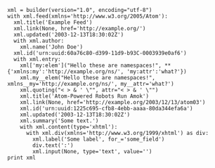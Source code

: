 
    xml = builder(version="1.0", encoding="utf-8")
    with xml.feed(xmlns='http://www.w3.org/2005/Atom'):
      xml.title('Example Feed')
      xml.link(None, href='http://example.org/')
      xml.updated('2003-12-13T18:30:02Z')
      with xml.author:
        xml.name('John Doe')
      xml.id('urn:uuid:60a76c80-d399-11d9-b93C-0003939e0af6')
      with xml.entry:
        xml['my:elem']("Hello these are namespaces!", **{'xmlns:my':'http://example.org/ns/', 'my:attr':'what?'})
        xml.my__elem("Hello these are namespaces!", xmlns__my='http://example.org/ns/', my__attr='what?')
        xml.quoting("< > & ' \"", attr="< > & ' \"")
        xml.title('Atom-Powered Robots Run Amok')
        xml.link(None, href='http://example.org/2003/12/13/atom03')
        xml.id('urn:uuid:1225c695-cfb8-4ebb-aaaa-80da344efa6a')
        xml.updated('2003-12-13T18:30:02Z')
        xml.summary('Some text.')
        with xml.content(type='xhtml'):
          with xml.div(xmlns='http://www.w3.org/1999/xhtml') as div:
            xml.label('Some label', for_='some_field')
            div.text(':')
            xml.input(None, type='text', value='')
    print xml